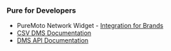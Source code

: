 ### Pure for Developers

* PureMoto Network Widget - [Integration for Brands](/brands/widget/)
* [CSV DMS Documentation](/retailer/csv/)
* [DMS API Documentation](https://documenter.getpostman.com/view/24590498/2s8YsxvBeu)
